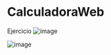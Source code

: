 # CalculadoraWeb
Ejercicio
![image](https://user-images.githubusercontent.com/77822936/130383322-6ff59c3f-12e5-4e57-a20a-7bef0d4e27af.png)

![image](https://user-images.githubusercontent.com/77822936/130383380-0986832e-6ed7-4218-b7ad-ad08ae0c3f55.png)
